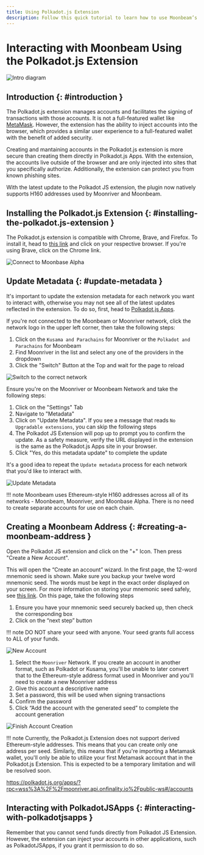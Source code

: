 ```yaml
---
title: Using Polkadot.js Extension
description: Follow this quick tutorial to learn how to use Moonbeam’s Ethereum-standard H160 addresses with the Polkadot JS Extension.
---
```


# Interacting with Moonbeam Using the Polkadot.js Extension

![Intro diagram](/images/tokens/connect/polkadotjs/polkadotjs-banner.png)

## Introduction {: #introduction } 

The Polkadot.js extension manages accounts and facilitates the signing of transactions with those accounts. It is not a full-featured wallet like [MetaMask](/tokens/connect/metamask). However, the extension has the ability to inject accounts into the browser, which provides a similar user experience to a full-featured wallet with the benefit of added security.

Creating and mantaining accounts in the Polkadot.js extension is more secure than creating them directly in Polkadot.js Apps. With the extension, the accounts live outside of the browser and are only injected into sites that you specifically authorize. Additionally, the extension can protect you from known phishing sites. 

With the latest update to the Polkadot JS extension, the plugin now natively supports H160 addresses used by Moonriver and Moonbeam. 

## Installing the Polkadot.js Extension {: #installing-the-polkadot.js-extension } 

The Polkadot.js extension is compatible with Chrome, Brave, and Firefox. To install it, head to [this link](https://polkadot.js.org/extension/) and click on your respective browser. If you're using Brave, click on the Chrome link. 

![Connect to Moonbase Alpha](/images/tokens/connect/polkadotjsext/polkadotjs-ext-1.png)

## Update Metadata {: #update-metadata } 

It's important to update the extension metadata for each network you want to interact with, otherwise you may not see all of the latest updates reflected in the extension. To do so, first, head to [Polkadot.js Apps](https://polkadot.js.org/apps/?rpc=wss%3A%2F%2Fwss.moonriver.moonbeam.network#/settings).

If you're not connected to the Moonbeam or Moonriver network, click the network logo in the upper left corner, then take the following steps:

 1. Click on the `Kusama and Parachains` for Moonriver or the `Polkadot and Parachains` for Moonbeam
 2. Find Moonriver in the list and select any one of the providers in the dropdown
 3. Click the "Switch" Button at the Top and wait for the page to reload

![Switch to the correct network](/images/tokens/connect/polkadotjsext/polkadotjs-ext-2.png)


Ensure you're on the Moonriver or Moonbeam Network and take the following steps: 

 1. Click on the "Settings" Tab
 2. Navigate to "Metadata"
 3. Click on "Update Metadata". If you see a message that reads `No Upgradable extensions`, you can skip the following steps
 4. The Polkadot JS Extension will pop up to prompt you to confirm the update. As a safety measure, verify the URL displayed in the extension is the same as the Polkadot.js Apps site in your browser.
 5. Click "Yes, do this metadata update" to complete the update  

It's a good idea to repeat the `Update metadata` process for each network that you'd like to interact with. 

![Update Metadata](/images/tokens/connect/polkadotjsext/polkadotjs-ext-3a.png)

!!! note
    Moonbeam uses Ethereum-style H160 addresses across all of its networks - Moonbeam, Moonriver, and Moonbase Alpha. There is no need to create separate accounts for use on each chain.

## Creating a Moonbeam Address {: #creating-a-moonbeam-address }
Open the Polkadot JS extension and click on the "+" Icon. Then press "Create a New Account".

This will open the “Create an account” wizard. In the first page, the 12-word mnemonic seed is shown. Make sure you backup your twelve word mnemonic seed. The words must be kept in the exact order displayed on your screen. For more information on storing your mnemonic seed safely, see [this link](https://wiki.polkadot.network/docs/learn-account-generation#storing-your-key-safely). On this page, take the following steps

 1. Ensure you have your mnemonic seed securely backed up, then check the corresponding box
 2. Click on the “next step” button

!!! note
    DO NOT share your seed with anyone. Your seed grants full access to ALL of your funds. 

![New Account](/images/tokens/connect/polkadotjsext/polkadotjs-ext-4.png)

 1. Select the `Moonriver` Network. If you create an account in another format, such as Polkadot or Kusama, you'll be unable to later convert that to the Ethereum-style address format used in Moonriver and you'll need to create a new Moonriver address 
 2. Give this account a descriptive name
 3. Set a password, this will be used when signing transactions
 4. Confirm the password
 5. Click “Add the account with the generated seed” to complete the account generation 

![Finish Account Creation](/images/tokens/connect/polkadotjsext/polkadotjs-ext-5.png)

!!! note
    Currently, the Polkadot.js Extension does not support derived Ethereum-style addresses. This means that you can create only one address per seed. Similarly, this means that if you're importing a Metamask wallet, you'll only be able to utilize your first Metamask account that in the Polkadot.js Extension. This is expected to be a temporary limitation and will be resolved soon. 

https://polkadot.js.org/apps/?rpc=wss%3A%2F%2Fmoonriver.api.onfinality.io%2Fpublic-ws#/accounts     

## Interacting with PolkadotJSApps {: #interacting-with-polkadotjsapps }

Remember that you cannot send funds directly from Polkadot JS Extension. However, the extension can inject your accounts in other applications, such as PolkadotJSApps, if you grant it permission to do so.

